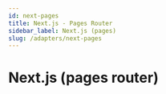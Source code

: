 ```yaml
---
id: next-pages
title: Next.js - Pages Router
sidebar_label: Next.js (pages)
slug: /adapters/next-pages
---
```


# Next.js (pages router)